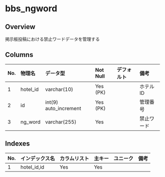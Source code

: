 # bbs_ngword

## Overview

掲示板投稿における禁止ワードデータを管理する

## Columns

|No.|物理名|データ型|Not Null|デフォルト|備考|
|:--|:--|:--|:--|:--|:--|
|1|hotel_id|varchar(10)|Yes (PK)||ホテルID|
|2|id|int(9) auto_increment|Yes (PK)||管理番号|
|3|ng_word|varchar(255)|Yes||禁止ワード|

## Indexes

|No.|インデックス名|カラムリスト|主キー|ユニーク|備考|
|:--|:--|:--|:--|:--|:--|
|1|hotel_id,id|Yes|Yes||

